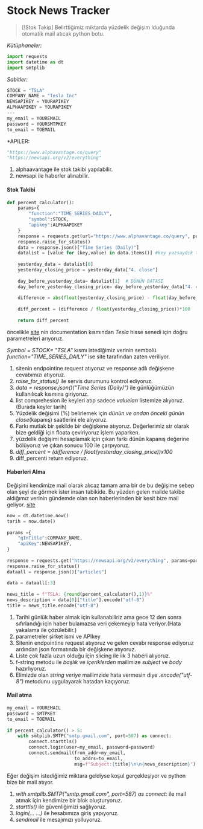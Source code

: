 # Stock News Tracker

> [!Stok Takip]
> Belirttiğimiz miktarda yüzdelik değişim lduğunda otomatik mail atıcak python botu.

*Kütüphaneler:*

```py
import requests  
import datetime as dt  
import smtplib
```


*Sabitler:*

```py
STOCK = "TSLA"  
COMPANY_NAME = "Tesla Inc"  
NEWSAPIKEY = YOURAPIKEY  
ALPHAAPIKEY = YOURAPIKEY
---
my_email = YOUREMAIL 
password = YOURSMTPKEY  
to_email = TOEMAIL
```


*APILER:

```py
"https://www.alphavantage.co/query"
"https://newsapi.org/v2/everything"
```

1. alphaavantage ile stok takibi yapılabilir.
2. newsapi ile haberler alınabilir.


#### Stok Takibi

```py
def percent_calculator():  
    params={  
        "function":"TIME_SERIES_DAILY",  
        "symbol":STOCK,  
        "apikey":ALPHAAPIKEY  
    }  
    response = requests.get(url="https://www.alphavantage.co/query", params=params)  
    response.raise_for_status()  
    data = response.json()["Time Series (Daily)"]  
    datalist = [value for (key,value) in data.items()] #key yazsaydık tarihleri alıcaktık keylere karşılık gelenleri aldık.  
  
    yesterday_data = datalist[0]  
    yesterday_closing_price = yesterday_data["4. close"]  
  
    day_before_yesterday_data= datalist[1]  # DÜNÜN DATASI  
    day_before_yesterday_closing_price= day_before_yesterday_data["4. close"] # 2 GÜN ÖNCENİN DATASI  
  
    difference = abs(float(yesterday_closing_price) - float(day_before_yesterday_closing_price)) #FARK BULMA  
  
    diff_percent = (difference / float(yesterday_closing_price))*100   # YÜZDE BULMA  
  
    return diff_percent
```

öncelikle [site](https://www.alphavantage.co/documentation/) nin documentation kısmından *Tesla* hisse senedi için doğru parametreleri arıyoruz.

*Symbol = STOCK= "TSLA"* kısmı istediğimiz verinin sembolü.
*function="TIME_SERIES_DAILY"* ise site tarafından zaten veriliyor.


1. sitenin endpointine request atıyoruz ve response adlı değişkene cevabımızı atıyoruz.
2. *raise_for_status()* ile servis durumunu kontrol ediyoruz.
3. *data = response.json()("Time Series (Daily)")* ile günlüğümüzün kullanılıcak kısmına giriyoruz.
4. list comprehesion ile keyleri atıp sadece *valueları* listemize alıyoruz.(Burada keyler tarih)
5. Yüzdelik değişimi (%) belirlemek için *dünün ve ondan önceki günün close*(kapanış) saatlerini ele alıyoruz.
6. Farkı mutlak bir şekilde bir değişkene atıyoruz. Değerlerimiz str olarak bize geldiği için floata çeviriyoruz işlem yaparken.
7. yüzdelik değişimi hesaplamak için çıkan farkı dünün kapanış değerine bölüyoruz ve çıkan sonucu 100 ile çarpıyoruz.
8. *diff_percent = (difference / float(yesterday_closing_price))x100*
9. diff_percenti return ediyoruz.


#### Haberleri Alma

Değişimi kendimize mail olarak alıcaz tamam ama bir de bu değişime sebep olan şeyi de görmek ister insan tabikide.
Bu yüzden gelen mailde takibe aldığımız verinin gündemde olan son haberlerinden bir kesit bize mail geliyor.
[site](https://newsapi.org/)

```py
now = dt.datetime.now()  
tarih = now.date()  
  
params ={  
    "qInTitle":COMPANY_NAME,  
    "apiKey":NEWSAPIKEY,  
}  
  
response = requests.get("https://newsapi.org/v2/everything", params=params)  
response.raise_for_status()  
dataall = response.json()["articles"]  
  
data = dataall[:3]  
  
news_title = f"TSLA: {round(percent_calculator(),1)}%"  
news_description = data[0]["title"].encode("utf-8")  
title = news_title.encode("utf-8")
```


1. Tarihi günlük haber almak için kullanabiliriz ama gece 12 den sonra sıfırlandığı için haber bulamazsa veri çekemeyip hata veriyor.(Hata yakalama ile çözülebilir.)
2. parametreler şirket ismi ve APIkey
3. Sitenin endpointine request atıyoruz ve gelen cevabı response ediyoruz ardından json formatında bir değişkene atıyoruz.
4. Liste çok fazla uzun olduğu için slicing ile ilk 3 haberi alıyoruz.
5. f-string metodu ile *başlık* ve *içeriklerden* mailimize *subject* ve *body* hazırlıyoruz.
6. Elimizde olan *string veriye* mailimzide hata vermesin diye *.encode("utf-8")*  metodunu uygulayarak hatadan kaçıyoruz.

#### Mail atma

```py
my_email = YOUREMAIL
password = SMTPKEY 
to_email = TOEMAIL
  
if percent_calculator() > 5:  
    with smtplib.SMTP("smtp.gmail.com", port=587) as connect:  
        connect.starttls()  
        connect.login(user=my_email, password=password)  
        connect.sendmail(from_addr=my_email,  
                         to_addrs=to_email,  
                         msg=f"Subject:{title}\n\n{news_description}")
```

Eğer değişim istediğimiz miktara geldiyse koşul gerçekleşiyor ve python bize bir mail atıyor.

1. *with smtplib.SMTP("smtp.gmail.com", port=587) as connect:* ile mail atmak için kendimize bir blok oluşturyoruz.
2. *starttls()* ile güvenliğimizi sağlıyoruz.
3. *login(... ...)*  ile hesabımıza giriş yapıyoruz.
4. *sendmail* ile mesajımızı yolluyoruz.
